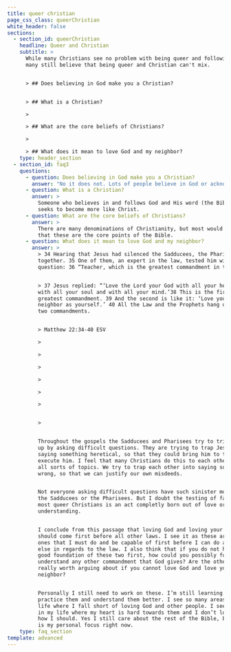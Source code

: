 ```yaml
---
title: queer christian
page_css_class: queerChristian
white_header: false
sections:
  - section_id: queerChristian
    headline: Queer and Christian
    subtitle: >
      While many Christians see no problem with being queer and following God,
      many still believe that being queer and Christian can't mix.


      > ## Does believing in God make you a Christian?


      > ## What is a Christian?

      >

      > ## What are the core beliefs of Christians?

      >

      > ## What does it mean to love God and my neighbor?
    type: header_section
  - section_id: faq3
    questions:
      - question: Does believing in God make you a Christian?
        answer: "No it does not. Lots of people believe in God or acknowledge God’s presence. It doesn’t mean they follow Him. I acknowledge that politicians exist. It doesn’t mean I follow them. \U0001F602 \n"
      - question: What is a Christian?
        answer: >
          Someone who believes in and follows God and His word (the Bible) and
          seeks to become more like Christ.
      - question: What are the core beliefs of Christians?
        answer: >
          There are many denominations of Christianity, but most would agree
          that these are the core points of the Bible.
      - question: What does it mean to love God and my neighbor?
        answer: >
          > 34 Hearing that Jesus had silenced the Sadducees, the Pharisees got
          together. 35 One of them, an expert in the law, tested him with this
          question: 36 “Teacher, which is the greatest commandment in the Law?”


          > 37 Jesus replied: “‘Love the Lord your God with all your heart and
          with all your soul and with all your mind.’38 This is the first and
          greatest commandment. 39 And the second is like it: ‘Love your
          neighbor as yourself.’ 40 All the Law and the Prophets hang on these
          two commandments.


          > Matthew 22:34-40 ESV

          >

          >

          >

          >

          >

          >


          >


          Throughout the gospels the Sadducees and Pharisees try to trip Jesus
          up by asking difficult questions. They are trying to trap Jesus into
          saying something heretical, so that they could bring him to trial and
          execute him. I feel that many Christians do this to each other about
          all sorts of topics. We try to trap each other into saying something
          wrong, so that we can justify our own misdeeds.


          Not everyone asking difficult questions have such sinister motives as
          the Sadducees or the Pharisees. But I doubt the testing of faith for
          most queer Christians is an act completly born out of love or for
          understanding.


          I conclude from this passage that loving God and loving your neighbor,
          should come first before all other laws. I see it as these are the
          ones that I must do and be capable of first before I can do anything
          else in regards to the law. I also think that if you do not have a
          good foundation of these two first, how could you possibly fully
          understand any other commandment that God gives? Are the other ones
          really worth arguing about if you cannot love God and love your
          neighbor?


          Personally I still need to work on these. I’m still learning how to
          practice them and understand them better. I see so many areas of my
          life where I fall short of loving God and other people. I see people
          in my life where my heart is hard towards them and I don’t love them
          how I should. Yes I still care about the rest of the Bible, but this
          is my personal focus right now.
    type: faq_section
template: advanced
---
```

